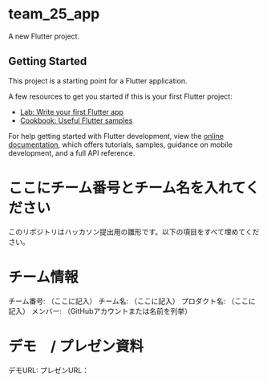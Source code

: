 # team_25_app

A new Flutter project.

## Getting Started

This project is a starting point for a Flutter application.

A few resources to get you started if this is your first Flutter project:

- [Lab: Write your first Flutter app](https://docs.flutter.dev/get-started/codelab)
- [Cookbook: Useful Flutter samples](https://docs.flutter.dev/cookbook)

For help getting started with Flutter development, view the
[online documentation](https://docs.flutter.dev/), which offers tutorials,
samples, guidance on mobile development, and a full API reference.

# ここにチーム番号とチーム名を入れてください
このリポジトリはハッカソン提出用の雛形です。以下の項目をすべて埋めてください。

# チーム情報
チーム番号: （ここに記入）
チーム名: （ここに記入）
プロダクト名: （ここに記入）
メンバー: （GitHubアカウントまたは名前を列挙）

# デモ　/ プレゼン資料
デモURL:
プレゼンURL：
